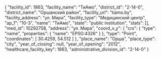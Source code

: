 {
    "facility_id": 1863,
    "facility_name": "ТиАмо",
    "district_id": "2-14-0",
    "district_name": "Оршанский район",
    "facility_url": "tiamo.by",
    "facility_address": "ул. Мира",
    "facility_type": "Медицинский центр",
    "ap_1": "10-3",
    "name": "ТиАмо",
    "state": "public institution",
    "stats": [],
    "med_id": 10292758,
    "address": "ул. Мира",
    "coord_x_y": {
        "crs": {
            "type": "name",
            "properties": {
                "name": "EPSG:4326"
            }
        },
        "type": "Point",
        "coordinates": [
            30.4259,
            54.512
        ]
    },
    "place_name": "Орша",
    "place_type": "city",
    "year_of_closing": null,
    "year_of_opening": "2012",
    "healthcare_facility_key": 1863,
    "administrative_division_id": "2-14-0"
}
